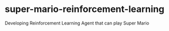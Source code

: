 # super-mario-reinforcement-learning
Developing Reinforcement Learning Agent that can play Super Mario
